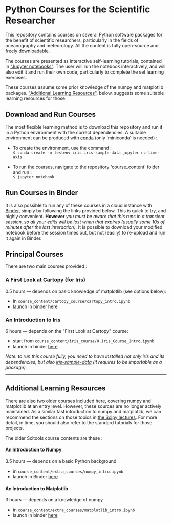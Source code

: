 # Python Courses for the Scientific Researcher 

This repository contains courses on several Python software packages
for the benefit of scientific researchers,
particularly in the fields of oceanography and meteorology.
All the content is fully open-source and freely downloadable.

The courses are presented as interactive self-learning tutorials,
contained in ["Jupyter notebooks"](https://jupyter.org/index.html).
The user will run the notebook interactively, and will also edit it and run
their own code, particularly to complete the set learning exercises.

These courses assume some prior knowledge of the numpy and matplotlib packages.
["Additional Learning Resources"](#prior_learning), below, suggests some
suitable learning resources for those.

## Download and Run Courses

The most flexible learning method is to download this repository and run it in a
Python environment with the correct dependencies.
A suitable environment can be produced with
[conda](https://docs.conda.io/en/latest/miniconda.html)
(only 'miniconda' is needed) :

  * To create the environment, use the command :  
    `$ conda create -n testenv iris iris-sample-data jupyter nc-time-axis`

  * To run the courses, navigate to the repository 'course_content' folder
    and run :  
    `$ jupyter notebook`

## Run Courses in Binder

It is also possible to run any of these courses in a cloud instance
with [Binder](https://mybinder.org/),
simply by following the links provided below.
This is quick to try, and highly convenient.
**However** _you must be aware that this runs in a transient session,_
_so all your edits will be lost when that expires_
_(usually some 10s of minutes after the last interaction)._
It is possible to download your modified notebook before the session times out,
but not (easily) to re-upload and run it again in Binder.

## Principal Courses
There are two main courses provided :

### A First Look at Cartopy (for Iris)
0.5 hours &mdash; depends on basic knowledge of matplotlib
(see options below):  
  * in `course_content/cartopy_course/cartopy_intro.ipynb`
  * launch in binder [here](https://mybinder.org/v2/gh/SciTools/courses/master?filepath=course_content%2Fcartopy_course%2Fcartopy_intro.ipynb)

### An Introduction to Iris
6 hours &mdash; depends on the "First Look at Cartopy" course:  
  * start from `course_content/iris_course/0.Iris_Course_Intro.ipynb`
  * launch in binder [here](https://mybinder.org/v2/gh/SciTools/courses/master?filepath=course_content%2Firis_course%2F0.Iris_Course_Intro.ipynb)

_Note: to run this course fully, you need to have installed_
_not only iris and its dependencies,_
_but also [iris-sample-data](https://github.com/SciTools/iris-sample-data)_
_(it requires to be importable as a package)._

----

<a name="prior_learning"></a>

## Additional Learning Resources

There are also two older courses included here,
covering numpy and matplotlib at an entry level.
However, these sources are no longer actively maintained.
As a similar fast introduction to numpy and matplotlib,
we can recommend the sections on those topics
in [the Scipy lectures](http://scipy-lectures.org/index.html).
For more detail, in time, you should also refer to the standard tutorials
for those projects.

The older Scitools course contents are these :

#### An Introduction to Numpy
3.5 hours &mdash; depends on a basic Python background
  * in `course_content/extra_courses/numpy_intro.ipynb`
  * launch in Binder [here](https://mybinder.org/v2/gh/SciTools/courses/master?filepath=course_content%2Fextra_courses%2Fnumpy_intro.ipynb)

#### An Introduction to Matplotlib
3 hours &mdash; depends on a knowledge of numpy
  * in `course_content/extra_courses/matplotlib_intro.ipynb`
  * launch in binder [here](https://mybinder.org/v2/gh/SciTools/courses/master?filepath=course_content%2Fextra_courses%2Fmatplotlib_intro.ipynb)
